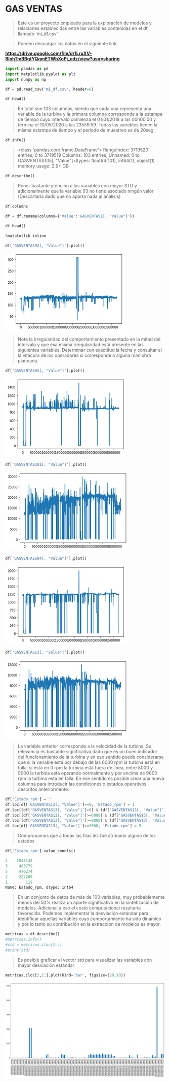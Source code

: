 # GAS VENTAS

> Este es un proyecto empleado para la exploración de modelos y relaciones establecidas entre las variables contenidas en el df llamado 'mi_df.csv'

> Pueden descargar los datos en el siguiente link:

**https://drive.google.com/file/d/1LruXV-BIohTmBBgtYQqmETWbXoPj_edz/view?usp=sharing**


```python
import pandas as pd
import matplotlib.pyplot as plt
import numpy as np
```

```python
df = pd.read_csv('mi_df.csv', header=0)
```

```python
df.head()
```
> En total son 103 columnas, siendo que cada una representa una variable de la turbina y la primera columna corresponde a la estampa de tiempo cuyo intervalo comienza el 01/01/2018 a las 00h00.00 y termina el 10/05/2020 a las 23h59.59. Todas las variables tienen la misma estampa de tiempo y el periodo de muestreo es de 20seg.

```python
df.info()
```

> <class 'pandas.core.frame.DataFrame'>
RangeIndex: 3719520 entries, 0 to 3719519
Columns: 103 entries, Unnamed: 0 to GASVENTAS105[, "Value"]
dtypes: float64(101), int64(1), object(1)
memory usage: 2.9+ GB

```python
df.describe()
```

> Poner bastante atención a las variables con mayor STD y adicionalmente que la variable 93 no tiene asociado ningún valor (Descartarla dado que no aporta nada al análisis)

```python
df.columns
```

```python
df = df.rename(columns={'Value':'GASVENTAS1[, "Value"]'})
```

```python
df.head()
```

```python
%matplotlib inline
```

```python
df['GASVENTAS92[, "Value"]'].plot()
```

![patients](Figuras_GV/GV92.png)

> Note la irregularidad del comportamiento presentado en la mitad del intervalo y que esa misma irregularidad está presente en las siguientes variables. Determinar con exactitud la fecha y consultar el la vitácora de los operadores si corresponde a alguna maniobra planeada.

```python
df['GASVENTAS95[, "Value"]'].plot()
```

![patients](Figuras_GV/GV95.png)

```python
df['GASVENTAS101[, "Value"]'].plot()
```

![patients](Figuras_GV/GV101.png)

```python
df['GASVENTAS104[, "Value"]'].plot()
```

![patients](Figuras_GV/GV104.png)


```python
df['GASVENTAS13[, "Value"]'].plot()
```

![patients](Figuras_GV/GV13.png)

> La variable anterior corresponde a la velocidad de la turbina. Su relevancia es bastante significativa dado que es un buen indicador del funcionamiento de la turbina y en ese sentido puede considerarse que si la variable está por debajo de las 6000 rpm la turbina está en falla, si está en 0 rpm la turbina está fuera de línea, entre 8000 y 9000 la turbina está operando normalmente y por encima de 9000 rpm la turbina está en falla. En ese sentido es posible crear una nueva columna para introducir las condiciones o estados operativos descritos anteriormente.

``` Python
df['Estado_rpm'] = ''
df.loc[df['GASVENTAS13[, "Value"]']==0, 'Estado_rpm'] = 1
df.loc[(df['GASVENTAS13[, "Value"]']>0) & (df['GASVENTAS13[, "Value"]']<6000), 'Estado_rpm'] = 2
df.loc[(df['GASVENTAS13[, "Value"]']>=6000) & (df['GASVENTAS13[, "Value"]']<8000), 'Estado_rpm'] = 3
df.loc[(df['GASVENTAS13[, "Value"]']>=8000) & (df['GASVENTAS13[, "Value"]']<9000), 'Estado_rpm'] = 4
df.loc[df['GASVENTAS13[, "Value"]']>=9000, 'Estado_rpm'] = 5
```

> Comprobamos que a todas las filas les fue atribuido alguno de los estados

```python
df['Estado_rpm'].value_counts()
``` 

```python
4    2543143
3     483779
5     470274
2     222209
1        115
Name: Estado_rpm, dtype: int64
``` 

> En un conjunto de datos de más de 100 variables, muy probablemente menos del 50% realiza un aporte significativo en la sintetización de modelos. Adicional a eso el costo computacional resultaría favorecido. Podemos implementar la desviación estándar para identificar aquellas variables cuyo comportamiento ha sido dinámico y por lo tanto su contribución en la extracción de modelos es mayor.

```Python
metricas = df.describe()
#metricas.info()
#std = metricas.iloc[2,:]
#print(std)
```

> Es posible graficar el vector std para visualizar las variables con mayor desviación estándar

```Python
metricas.iloc[2,1:].plot(kind='bar', figsize=(20,10))
```

![patients](Figuras_GV/STD.png)
